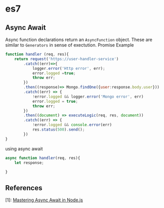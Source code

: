 # es7

## Async Await
Async function declarations return an `AsyncFunction` object. These are similar to `Generators` in sense of exectution.
Promise Example
```javascript
function handler (req, res){
    return request('https://user-handler-service')
        .catch((err)=>{
            logger.error('Http error', err);
            error.logged =true;
            throw err;
        })
        .then((response)=> Mongo.findOne({user:response.body.user}))
        .catch((err) => {
            !error.logged && logger.error('Mongo error', err)
            error.logged = true;
            throw err;
        })
        .then((document) => executeLogic(req, res, document))
        .catch((err) => {
            !error.logged && console.error(err)
            res.status(500).send();
        })
}
```
 using async await
 ```javascript
 async function handler(req, res){
     let response;
     
 }
 ```

## References
[1]: [Mastering Async Await in Node.js](https://blog.risingstack.com/mastering-async-await-in-nodejs/)